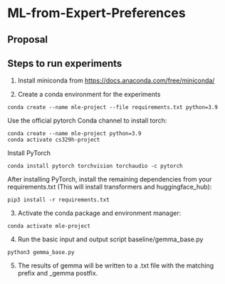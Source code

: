 # ML-from-Expert-Preferences

## Proposal

## Steps to run experiments

1) Install miniconda from https://docs.anaconda.com/free/miniconda/

2) Create a conda environment for the experiments
```
conda create --name mle-project --file requirements.txt python=3.9
```

Use the official pytorch Conda channel to install torch:

```
conda create --name mle-project python=3.9
conda activate cs329h-project
```

Install PyTorch
```
conda install pytorch torchvision torchaudio -c pytorch
```

After installing PyTorch, install the remaining dependencies from your requirements.txt (This will install transformers and huggingface_hub):
```
pip3 install -r requirements.txt
```

3) Activate the conda package and environment manager:
```
conda activate mle-project
```

4) Run the basic input and output script baseline/gemma_base.py
```
python3 gemma_base.py
```

5) The results of gemma will be written to a .txt file with the matching prefix and _gemma postfix.
